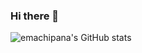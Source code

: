 ### Hi there 👋

![emachipana's GitHub stats]([https://github-readme-stats.vercel.app/api?username=emachipana](https://github-readme-stats.vercel.app/api?username=emachipana&show_icons=true&theme=dracula))
